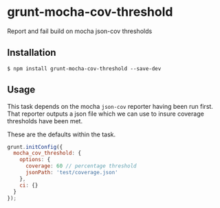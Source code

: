 grunt-mocha-cov-threshold
=========================

Report and fail build on mocha json-cov thresholds

## Installation

    $ npm install grunt-mocha-cov-threshold --save-dev

## Usage

This task depends on the mocha `json-cov` reporter having been run first. That
reporter outputs a json file which we can use to insure coverage thresholds
have been met.

These are the defaults within the task.

```javascript
grunt.initConfig({
  mocha_cov_threshold: {
    options: {
      coverage: 60 // percentage threshold
      jsonPath: 'test/coverage.json'
    },
    ci: {}
  }
});
```
